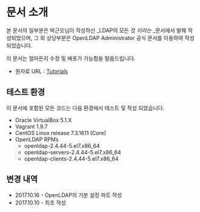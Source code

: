 # 문서 소개

본 문서의 일부분은 박근오님이 작성하신 _LDAP의 모든 것 _이라는_ _문서에서 발췌 작성되었으며, 그 외 상당부분은 OpenLDAP Administrator 공식 문서를 이용하여 작성되었습니다. 

이 문서는 얼마든지 수정 및 배포가 가능함을 말씀드립니다.



* 원자료 URL : [Tutorials](http://database.sarang.net/?criteria=ldap&subcrit=tutorials )

## 테스트 환경

이 문서에 포함된 모든 코드는 다음 환경에서 테스트 및 작성 되었습니다.

* Oracle VirtualBox 5.1.X
* Vagrant 1.9.7
* CentOS Linux release 7.3.1611 \(Core\)
* OpenLDAP RPMs
  * openldap-2.4.44-5.el7.x86\_64
  * openldap-servers-2.4.44-5.el7.x86\_64
  * openldap-clients-2.4.44-5.el7.x86\_64

## 변경 내역

* 2017.10.16 - OpenLDAP의 기본 설정 파트 작성
* 2017.10.10 -  최초 작성



